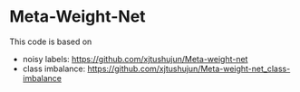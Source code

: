 # Meta-Weight-Net

This code is based on
- noisy labels: https://github.com/xjtushujun/Meta-weight-net
- class imbalance: https://github.com/xjtushujun/Meta-weight-net_class-imbalance

